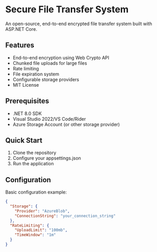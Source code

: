 # Secure File Transfer System
An open-source, end-to-end encrypted file transfer system built with ASP.NET Core.

## Features
- End-to-end encryption using Web Crypto API
- Chunked file uploads for large files
- Rate limiting
- File expiration system
- Configurable storage providers
- MIT License

## Prerequisites
- .NET 8.0 SDK
- Visual Studio 2022/VS Code/Rider
- Azure Storage Account (or other storage provider)

## Quick Start
1. Clone the repository
2. Configure your appsettings.json
3. Run the application

## Configuration
Basic configuration example:
```json
{
  "Storage": {
    "Provider": "AzureBlob",
    "ConnectionString": "your_connection_string"
  },
  "RateLimiting": {
    "UploadLimit": "100mb",
    "TimeWindow": "1m"
  }
}
